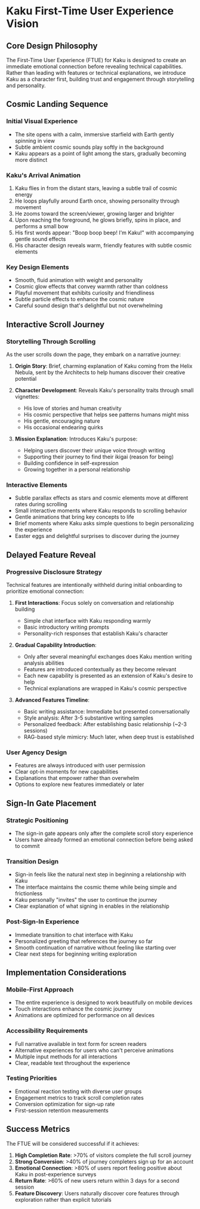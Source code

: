 # Kaku First-Time User Experience Vision

## Core Design Philosophy

The First-Time User Experience (FTUE) for Kaku is designed to create an immediate emotional connection before revealing technical capabilities. Rather than leading with features or technical explanations, we introduce Kaku as a character first, building trust and engagement through storytelling and personality.

## Cosmic Landing Sequence

### Initial Visual Experience
- The site opens with a calm, immersive starfield with Earth gently spinning in view
- Subtle ambient cosmic sounds play softly in the background
- Kaku appears as a point of light among the stars, gradually becoming more distinct

### Kaku's Arrival Animation
1. Kaku flies in from the distant stars, leaving a subtle trail of cosmic energy
2. He loops playfully around Earth once, showing personality through movement
3. He zooms toward the screen/viewer, growing larger and brighter
4. Upon reaching the foreground, he glows briefly, spins in place, and performs a small bow
5. His first words appear: "Boop boop beep! I'm Kaku!" with accompanying gentle sound effects
6. His character design reveals warm, friendly features with subtle cosmic elements

### Key Design Elements
- Smooth, fluid animation with weight and personality
- Cosmic glow effects that convey warmth rather than coldness 
- Playful movement that exhibits curiosity and friendliness
- Subtle particle effects to enhance the cosmic nature
- Careful sound design that's delightful but not overwhelming

## Interactive Scroll Journey

### Storytelling Through Scrolling
As the user scrolls down the page, they embark on a narrative journey:

1. **Origin Story**: Brief, charming explanation of Kaku coming from the Helix Nebula, sent by the Architects to help humans discover their creative potential
   
2. **Character Development**: Reveals Kaku's personality traits through small vignettes:
   - His love of stories and human creativity
   - His cosmic perspective that helps see patterns humans might miss
   - His gentle, encouraging nature
   - His occasional endearing quirks

3. **Mission Explanation**: Introduces Kaku's purpose:
   - Helping users discover their unique voice through writing
   - Supporting their journey to find their ikigai (reason for being)
   - Building confidence in self-expression
   - Growing together in a personal relationship

### Interactive Elements
- Subtle parallax effects as stars and cosmic elements move at different rates during scrolling
- Small interactive moments where Kaku responds to scrolling behavior
- Gentle animations that bring key concepts to life
- Brief moments where Kaku asks simple questions to begin personalizing the experience
- Easter eggs and delightful surprises to discover during the journey

## Delayed Feature Reveal

### Progressive Disclosure Strategy
Technical features are intentionally withheld during initial onboarding to prioritize emotional connection:

1. **First Interactions**: Focus solely on conversation and relationship building
   - Simple chat interface with Kaku responding warmly
   - Basic introductory writing prompts
   - Personality-rich responses that establish Kaku's character

2. **Gradual Capability Introduction**:
   - Only after several meaningful exchanges does Kaku mention writing analysis abilities
   - Features are introduced contextually as they become relevant
   - Each new capability is presented as an extension of Kaku's desire to help
   - Technical explanations are wrapped in Kaku's cosmic perspective

3. **Advanced Features Timeline**:
   - Basic writing assistance: Immediate but presented conversationally
   - Style analysis: After 3-5 substantive writing samples
   - Personalized feedback: After establishing basic relationship (~2-3 sessions)
   - RAG-based style mimicry: Much later, when deep trust is established

### User Agency Design
- Features are always introduced with user permission
- Clear opt-in moments for new capabilities
- Explanations that empower rather than overwhelm
- Options to explore new features immediately or later

## Sign-In Gate Placement

### Strategic Positioning
- The sign-in gate appears only after the complete scroll story experience
- Users have already formed an emotional connection before being asked to commit

### Transition Design
- Sign-in feels like the natural next step in beginning a relationship with Kaku
- The interface maintains the cosmic theme while being simple and frictionless
- Kaku personally "invites" the user to continue the journey
- Clear explanation of what signing in enables in the relationship

### Post-Sign-In Experience
- Immediate transition to chat interface with Kaku
- Personalized greeting that references the journey so far
- Smooth continuation of narrative without feeling like starting over
- Clear next steps for beginning writing exploration

## Implementation Considerations

### Mobile-First Approach
- The entire experience is designed to work beautifully on mobile devices
- Touch interactions enhance the cosmic journey
- Animations are optimized for performance on all devices

### Accessibility Requirements
- Full narrative available in text form for screen readers
- Alternative experiences for users who can't perceive animations
- Multiple input methods for all interactions
- Clear, readable text throughout the experience

### Testing Priorities
- Emotional reaction testing with diverse user groups
- Engagement metrics to track scroll completion rates
- Conversion optimization for sign-up rate
- First-session retention measurements

## Success Metrics

The FTUE will be considered successful if it achieves:

1. **High Completion Rate**: >70% of visitors complete the full scroll journey
2. **Strong Conversion**: >40% of journey completers sign up for an account
3. **Emotional Connection**: >80% of users report feeling positive about Kaku in post-experience surveys
4. **Return Rate**: >60% of new users return within 3 days for a second session
5. **Feature Discovery**: Users naturally discover core features through exploration rather than explicit tutorials
